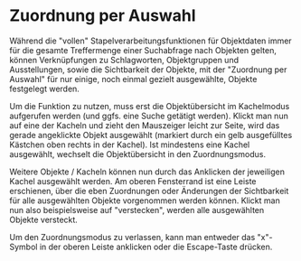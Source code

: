# Zuordnung per Auswahl

Während die "vollen" Stapelverarbeitungsfunktionen für Objektdaten immer für die gesamte Treffermenge einer Suchabfrage nach Objekten gelten, können Verknüpfungen zu Schlagworten, Objektgruppen und Ausstellungen, sowie die Sichtbarkeit der Objekte, mit der "Zuordnung per Auswahl" für nur einige, noch einmal gezielt ausgewählte, Objekte festgelegt werden.

Um die Funktion zu nutzen, muss erst die Objektübersicht im Kachelmodus aufgerufen werden (und ggfs. eine Suche getätigt werden). Klickt man nun auf eine der Kacheln und zieht den Mauszeiger leicht zur Seite, wird das gerade angeklickte Objekt ausgewählt (markiert durch ein gelb ausgefülltes Kästchen oben rechts in der Kachel).  Ist mindestens eine Kachel ausgewählt, wechselt die Objektübersicht in den Zuordnungsmodus.

Weitere Objekte / Kacheln können nun durch das Anklicken der jeweiligen Kachel ausgewählt werden. Am oberen Fensterrand ist eine Leiste erschienen, über die eben Zuordnungen oder Änderungen der Sichtbarkeit für alle ausgewählten Objekte vorgenommen werden können. Klickt man nun also beispielsweise auf "verstecken", werden alle ausgewählten Objekte versteckt.

Um den Zuordnungsmodus zu verlassen, kann man entweder das "x"-Symbol in der oberen Leiste anklicken oder die Escape-Taste drücken.